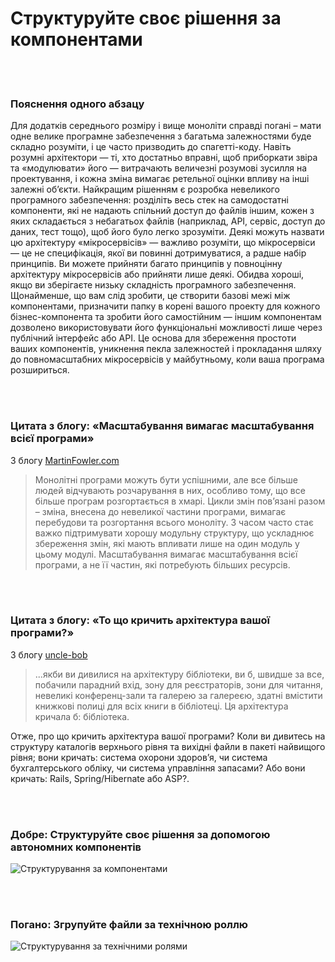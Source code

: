 # Структуруйте своє рішення за компонентами

<br/><br/>

### Пояснення одного абзацу

Для додатків середнього розміру і вище моноліти справді погані – мати одне велике програмне забезпечення з багатьма залежностями буде складно розуміти, і це часто призводить до спагетті-коду. Навіть розумні архітектори — ті, хто достатньо вправні, щоб приборкати звіра та «модулювати» його — витрачають величезні розумові зусилля на проектування, і кожна зміна вимагає ретельної оцінки впливу на інші залежні об’єкти. Найкращим рішенням є розробка невеликого програмного забезпечення: розділіть весь стек на самодостатні компоненти, які не надають спільний доступ до файлів іншим, кожен з яких складається з небагатьох файлів (наприклад, API, сервіс, доступ до даних, тест тощо), щоб його було легко зрозуміти. Деякі можуть назвати цю архітектуру «мікросервісів» — важливо розуміти, що мікросервіси — це не специфікація, якої ви повинні дотримуватися, а радше набір принципів. Ви можете прийняти багато принципів у повноцінну архітектуру мікросервісів або прийняти лише деякі. Обидва хороші, якщо ви зберігаєте низьку складність програмного забезпечення. Щонайменше, що вам слід зробити, це створити базові межі між компонентами, призначити папку в корені вашого проекту для кожного бізнес-компонента та зробити його самостійним — іншим компонентам дозволено використовувати його функціональні можливості лише через публічний інтерфейс або API. Це основа для збереження простоти ваших компонентів, уникнення пекла залежностей і прокладання шляху до повномасштабних мікросервісів у майбутньому, коли ваша програма розшириться.

<br/><br/>

### Цитата з блогу: «Масштабування вимагає масштабування всієї програми»

З блогу [MartinFowler.com](https://martinfowler.com/articles/microservices.html)

> Монолітні програми можуть бути успішними, але все більше людей відчувають розчарування в них, особливо тому, що все більше програм розгортається в хмарі. Цикли змін пов’язані разом – зміна, внесена до невеликої частини програми, вимагає перебудови та розгортання всього моноліту. З часом часто стає важко підтримувати хорошу модульну структуру, що ускладнює збереження змін, які мають впливати лише на один модуль у цьому модулі. Масштабування вимагає масштабування всієї програми, а не її частин, які потребують більших ресурсів.

<br/><br/>

### Цитата з блогу: «То що кричить архітектура вашої програми?»

З блогу [uncle-bob](https://8thlight.com/blog/uncle-bob/2011/09/30/Screaming-Architecture.html) 

> ...якби ви дивилися на архітектуру бібліотеки, ви б, швидше за все, побачили парадний вхід, зону для реєстраторів, зони для читання, невеликі конференц-зали та галерею за галереєю, здатні вмістити книжкові полиці для всіх книги в бібліотеці. Ця архітектура кричала б: бібліотека.<br/>

Отже, про що кричить архітектура вашої програми? Коли ви дивитесь на структуру каталогів верхнього рівня та вихідні файли в пакеті найвищого рівня; вони кричать: система охорони здоров’я, чи система бухгалтерського обліку, чи система управління запасами? Або вони кричать: Rails, Spring/Hibernate або ASP?.

<br/><br/>

### Добре: Структуруйте своє рішення за допомогою автономних компонентів

![Структурування за компонентами](../../assets/images/structurebycomponents.PNG "Структурування за компонентами")

<br/><br/>

### Погано: Згрупуйте файли за технічною роллю

![Структурування за технічними ролями](../../assets/images/structurebyroles.PNG "Структурування за технічними ролями")
